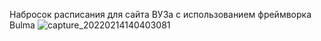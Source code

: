 Набросок расписания для сайта ВУЗа с использованием фреймворка Bulma
![capture_20220214140403081](https://user-images.githubusercontent.com/78315545/153815879-b7753376-c72b-40f9-95e8-ae26d7f1f971.png)
